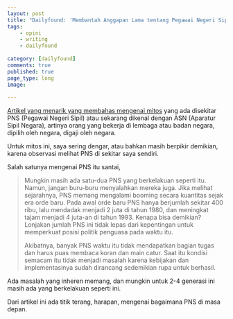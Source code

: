 ```yaml
---
layout: post
title: "Dailyfound: 'Membantah Anggapan Lama tentang Pegawai Negeri Sipil'"
tags: 
    - opini
    - writing
    - dailyfound
        
category: [dailyfound]
comments: true
published: true
page_type: long
image:
    
---
```


[Artikel yang menarik yang membahas mengenai mitos](https://birokratmenulis.org/membantah-anggapan-lama-tentang-pegawai-negeri-sipil/) yang ada disekitar PNS (Pegawai Negeri Sipil) atau sekarang dikenal dengan ASN (Aparatur Sipil Negara), artinya orang yang bekerja di lembaga atau badan negara, dipilih oleh negara, digaji oleh negara.

Untuk mitos ini, saya sering dengar, atau bahkan masih berpikir demikian, karena observasi melihat PNS di sekitar saya sendiri.

Salah satunya mengenai PNS itu santai,

> Mungkin masih ada satu-dua PNS yang berkelakuan seperti itu. Namun, jangan buru-buru menyalahkan mereka juga. Jika melihat sejarahnya, PNS memang mengalami booming secara kuantitas sejak era orde baru. Pada awal orde baru PNS hanya berjumlah sekitar 400 ribu, lalu mendadak menjadi 2 juta di tahun 1980, dan meningkat tajam menjadi 4 juta-an di tahun 1993. Kenapa bisa demikian? Lonjakan jumlah PNS ini tidak lepas dari kepentingan untuk memperkuat posisi politik penguasa pada waktu itu.   
>
> Akibatnya, banyak PNS waktu itu tidak mendapatkan bagian tugas dan harus puas membaca koran dan main catur. Saat itu kondisi semacam itu tidak menjadi masalah karena kebijakan dan implementasinya sudah dirancang sedemikian rupa untuk berhasil.

Ada masalah yang inheren memang, dan mungkin untuk 2-4 generasi ini masih ada yang berkelakuan seperti ini.

Dari artikel ini ada titik terang, harapan, mengenai bagaimana PNS di masa depan.